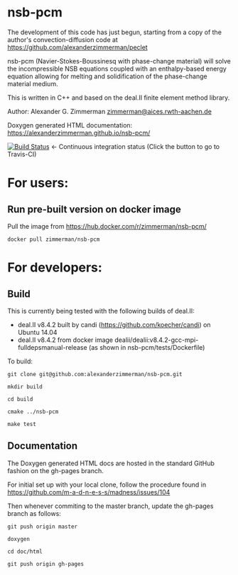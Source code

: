 # nsb-pcm

The development of this code has just begun, starting from a copy of the author's convection-diffusion code at https://github.com/alexanderzimmerman/peclet

nsb-pcm (Navier-Stokes-Boussinesq with phase-change material) will solve the incompressible NSB equations coupled with an enthalpy-based energy equation allowing for melting and solidification of the phase-change material medium.

This is written in C++ and based on the deal.II finite element method library.

Author: Alexander G. Zimmerman <zimmerman@aices.rwth-aachen.de>

Doxygen generated HTML documentation: https://alexanderzimmerman.github.io/nsb-pcm/

[![Build Status](https://travis-ci.org/alexanderzimmerman/nsb-pcm.svg?branch=master)](https://travis-ci.org/alexanderzimmerman/nsb-pcm) <- Continuous integration status (Click the button to go to Travis-CI)

# For users:
## Run pre-built version on docker image

Pull the image from https://hub.docker.com/r/zimmerman/nsb-pcm/

```shell
docker pull zimmerman/nsb-pcm
```

# For developers:
## Build

This is currently being tested with the following builds of deal.II:
- deal.II v8.4.2 built by candi (https://github.com/koecher/candi) on Ubuntu 14.04
- deal.II v8.4.2 from docker image dealii/dealii:v8.4.2-gcc-mpi-fulldepsmanual-release (as shown in nsb-pcm/tests/Dockerfile)

To build:

```shell
git clone git@github.com:alexanderzimmerman/nsb-pcm.git

mkdir build

cd build

cmake ../nsb-pcm

make test
```
## Documentation
The Doxygen generated HTML docs are hosted in the standard GitHub fashion on the gh-pages branch.

For initial set up with your local clone, follow the procedure found in https://github.com/m-a-d-n-e-s-s/madness/issues/104

Then whenever commiting to the master branch, update the gh-pages branch as follows:

```shell
git push origin master

doxygen

cd doc/html

git push origin gh-pages
```

